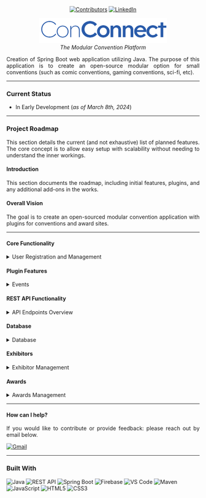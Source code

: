 <a name="readme-top"></a>


<div align="center">

[![Contributors][contributors-shield]][contributors-url] [![LinkedIn][linkedin-shield]][linkedin-url]

</div>
<div align="center">

![conconnect_logo.png](src%2Fmain%2Fresources%2Fstatic%2Fconconnect_logo.png)
<br><i>The Modular Convention Platform</i>
</div>



  <div align="justify">
    Creation of Spring Boot web application utilizing Java. The purpose of this application is to create an open-source modular option for small conventions (such as comic conventions, gaming conventions, sci-fi, etc).
</div>

<hr>

### Current Status
- In Early Development (<i>as of March 8th, 2024</i>)

<hr>

### Project Roadmap
<div align="justify">
This section details the current (and not exhaustive) list of planned features. The core concept is to allow easy setup with scalability without needing to understand the inner workings.

#### Introduction
This section documents the roadmap, including initial features, plugins, and any additional add-ons in the works.

#### Overall Vision
The goal is to create an open-sourced modular convention application with plugins for conventions and award sites.

</div>

<hr>

#### Core Functionality

<details><summary>User Registration and Management</summary>

- [ ] **User Registration**
  - [ ] User Creation (via REST API: `POST /api/user`)
  - [ ] User Login (via REST API: `POST /api/auth/login`)
  - [ ] **User Password Encryption**
    - [ ] Custom Username: Check to ensure the username does not exist (via REST API: `GET /api/user/{username}/exists`).
    - [ ] Create user in the database (via REST API: `POST /api/user`).
    - [ ] Hash password/security features.
    - [ ] Include user data fields: First Name, Last Name, Pronouns, Email Address, Password (with confirmation), Mailing Address, Phone Number.
    - [ ] Sign-up button to submit registration (triggers the REST API).
- [ ] **User Profile Maintenance**
  - [ ] Profile landing page (via REST API: `GET /api/user/{userId}`).
  - [ ] Ability to change password, update pronouns, add/update profile picture (via REST API: `PUT /api/user/{userId}`).
  - [ ] Update mailing address and phone number (via REST API: `PUT /api/user/{userId}/update-address`).
- [ ] **User Roles**
  - [ ] Add custom roles (via REST API: `POST /api/user/roles`).
  - [ ] Set permissions of custom roles (via REST API: `PUT /api/user/roles/{roleId}/permissions`).
  - [ ] Dropdown with roles and associated permissions (via REST API: `GET /api/user/roles`).

</details>

#### Plugin Features

<details><summary>Events</summary>

- [ ] **Create Events** (via REST API: `POST /api/event`)
- [ ] **Modify Events** (via REST API: `PUT /api/event/{eventId}`)
- [ ] **Delete Events** (via REST API: `DELETE /api/event/{eventId}`)
- [ ] **Electronic Event Tickets** (via REST API: `GET /api/event/{eventId}/tickets`)
  - [ ] Attach electronic tickets to user badges (via REST API: `POST /api/tickets/{ticketId}/attach-to-badge`).
- [ ] **QR Codes for Event (Attendee)**
  - [ ] Generate and manage QR codes for electronic tickets (via REST API: `GET /api/event/{eventId}/qr-code`).
- [ ] **Printed Event Tickets**
  - [ ] Provide options for printing event tickets (via REST API: `GET /api/event/{eventId}/print-tickets`).
- [ ] **QR Code Scanner for Event (Organizers)**
  - [ ] Dashboard for organizers to scan QR codes; ability to see who is still missing in real-time (via REST API: `GET /api/event/{eventId}/attendees`).
- [ ] **Payments**
  - [ ] Integration with various payment systems for processing transactions (via REST API: `POST /api/payment`).

</details>

#### REST API Functionality
<details><summary>API Endpoints Overview</summary>

- [ ] **Users**
  - [ ] `GET /api/user` - Get all users.
  - [ ] `GET /api/user/{userId}` - Get user by ID.
  - [ ] `POST /api/user` - Create a new user.
  - [ ] `PUT /api/user/{userId}` - Update an existing user.
  - [ ] `DELETE /api/user/{userId}` - Delete a user.

- [ ] **Authentication**
  - [ ] `POST /api/auth/login` - Authenticate user credentials and return a token.
  - [ ] `POST /api/auth/logout` - Invalidate user session/token.

- [ ] **Events**
  - [ ] `GET /api/event` - Get all events.
  - [ ] `GET /api/event/{eventId}` - Get event details by ID.
  - [ ] `POST /api/event` - Create a new event.
  - [ ] `PUT /api/event/{eventId}` - Update an event.
  - [ ] `DELETE /api/event/{eventId}` - Delete an event.
  - [ ] `GET /api/search` - Search for events based on specific fields and criteria.
    - **Query Parameters**:
      - `entity`: The type of entity to search (e.g., `event`).
      - `field`: The field to search (e.g., `shortDescription`).
      - `contains`: The value to search for (e.g., part of the `shortDescription`).
    - **Example**: `/api/search?entity=event&field=shortDescription&contains=dog`


- [ ] **Tickets**
  - [ ] `GET /api/event/{eventId}/tickets` - Get tickets for an event.
  - [ ] `POST /api/tickets/{ticketId}/attach-to-badge` - Attach tickets to user badge.

- [ ] **Payments**
  - [ ] `POST /api/payment` - Process a payment for an event or service.

</details>

#### Database

<details><summary>Database</summary>

- [ ] **Firebase Plugin** (via REST API: interacts with Firebase for user and event data)
  - [ ] `GET /api/event` to retrieve events from Firebase.
  - [ ] `POST /api/event` to create a new event in Firebase.
- [ ] **MySQL Plugin** (via REST API: interacts with MySQL for user and event data)
  - [ ] Similar endpoints available for MySQL-based operations.

</details>

#### Exhibitors
<details><summary>Exhibitor Management</summary>

- [ ] **Automated QR Code Creation** (via REST API: `POST /api/exhibitor/{exhibitorId}/qr-code`)
- [ ] **QR Code Scanner** (via REST API: `GET /api/exhibitor/{exhibitorId}/scan`)
- [ ] **Exhibitor Profile**
  - [ ] View and manage exhibitor profiles (via REST API: `GET /api/exhibitor/{exhibitorId}`)
  - [ ] Update exhibitor details (via REST API: `PUT /api/exhibitor/{exhibitorId}`)
- [ ] Tools and systems for managing exhibitor information and activities (via REST API: `POST /api/exhibitor`).

</details>

#### Awards
<details><summary>Awards Management</summary>

- [ ] **Categories** (via REST API: `GET /api/awards/categories`)
- [ ] **Nominations** (via REST API: `POST /api/awards/{categoryId}/nomination`)
- [ ] **Voting** (via REST API: `POST /api/awards/{awardId}/vote`)

</details>



<hr>

#### How can I help?
<div align="justify">
If you would like to contribute or provide feedback: please reach out by email below.</div>

[![Gmail](https://img.shields.io/badge/Gmail-EA4335.svg?style=for-the-badge&logo=gmail&logoColor=white)](mailto:akiraka@gmail.com)

<hr>

### Built With


![Java](https://img.shields.io/badge/java-%23ED8B00.svg?style=for-the-badge&logo=openjdk&logoColor=white)
![REST API](https://img.shields.io/badge/REST%20API-005571.svg?style=for-the-badge&logo=api&logoColor=white)
![Spring Boot](https://img.shields.io/badge/Spring%20Boot-6DB33F.svg?style=for-the-badge&logo=Spring-Boot&logoColor=white)
![Firebase](https://img.shields.io/badge/Firebase-FFCA28.svg?style=for-the-badge&logo=Firebase&logoColor=black)
![VS Code](https://img.shields.io/badge/Visual%20Studio%20Code-007ACC.svg?style=for-the-badge&logo=Visual-Studio-Code&logoColor=white)
![Maven](https://img.shields.io/badge/Apache%20Maven-C71A36.svg?style=for-the-badge&logo=Apache-Maven&logoColor=white)
![JavaScript](https://img.shields.io/badge/JavaScript-F7DF1E.svg?style=for-the-badge&logo=JavaScript&logoColor=black)
![HTML5](https://img.shields.io/badge/HTML5-E34F26.svg?style=for-the-badge&logo=HTML5&logoColor=white)
![CSS3](https://img.shields.io/badge/CSS3-1572B6.svg?style=for-the-badge&logo=CSS3&logoColor=white)




[contributors-shield]: https://img.shields.io/github/contributors/mriffey1/ConventionWebApp.svg?style=for-the-badge
[Java]: https://img.shields.io/badge/Java-ED8B00?style=for-the-badge&logo=java&logoColor=white
[contributors-url]: https://github.com/mriffey1/ConventionWebApp/graphs/contributors
[forks-shield]: https://img.shields.io/github/forks/mriffey1/ConventionWebApp.svg?style=for-the-badge
[forks-url]: https://github.com/mriffey1/ConventionWebApp/network/members
[stars-shield]: https://img.shields.io/github/stars/mriffey1/ConventionWebApp.svg?style=for-the-badge
[stars-url]: https://github.com/mriffey1/ConventionWebApp/stargazers
[issues-shield]: https://img.shields.io/github/issues/mriffey1/ConventionWebApp.svg?style=for-the-badge
[issues-url]: https://github.com/mriffey1/ConventionWebApp/issues
[license-shield]: https://img.shields.io/github/license/mriffey1/ConventionWebApp.svg?style=for-the-badge
[license-url]: https://github.com/mriffey1/ConventionWebApp/blob/master/LICENSE.txt
[linkedin-shield]: https://img.shields.io/badge/-LinkedIn-black.svg?style=for-the-badge&logo=linkedin&colorB=555
[linkedin-url]: https://linkedin.com/in/mriffey
[product-screenshot]: images/screenshot.png
[Next.js]: https://img.shields.io/badge/next.js-000000?style=for-the-badge&logo=nextdotjs&logoColor=white
[Next-url]: https://nextjs.org/
[React.js]: https://img.shields.io/badge/React-20232A?style=for-the-badge&logo=react&logoColor=61DAFB
[React-url]: https://reactjs.org/
[Vue.js]: https://img.shields.io/badge/Vue.js-35495E?style=for-the-badge&logo=vuedotjs&logoColor=4FC08D
[Vue-url]: https://vuejs.org/
[Angular.io]: https://img.shields.io/badge/Angular-DD0031?style=for-the-badge&logo=angular&logoColor=white
[Angular-url]: https://angular.io/
[Svelte.dev]: https://img.shields.io/badge/Svelte-4A4A55?style=for-the-badge&logo=svelte&logoColor=FF3E00
[Svelte-url]: https://svelte.dev/
[Laravel.com]: https://img.shields.io/badge/Laravel-FF2D20?style=for-the-badge&logo=laravel&logoColor=white
[Laravel-url]: https://laravel.com
[Bootstrap.com]: https://img.shields.io/badge/Bootstrap-563D7C?style=for-the-badge&logo=bootstrap&logoColor=white
[Bootstrap-url]: https://getbootstrap.com
[JQuery.com]: https://img.shields.io/badge/jQuery-0769AD?style=for-the-badge&logo=jquery&logoColor=white
[JQuery-url]: https://jquery.com 
